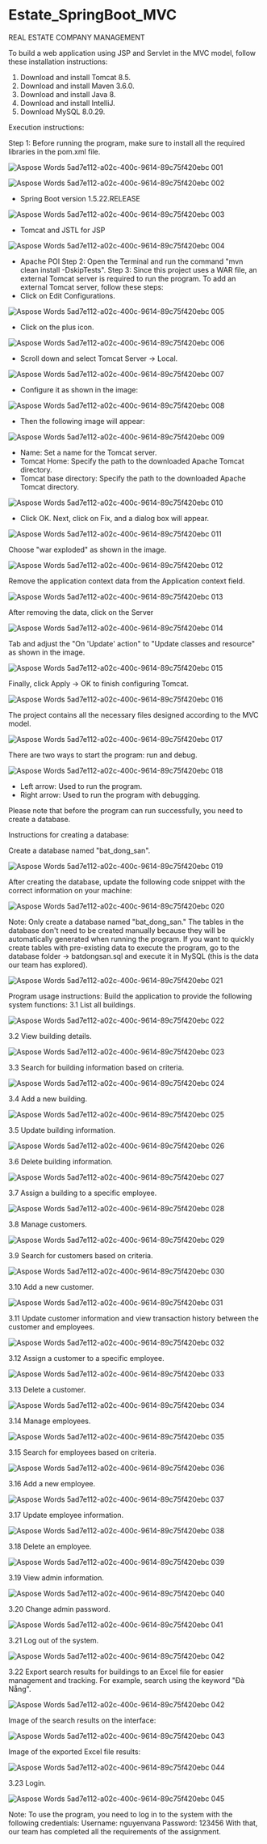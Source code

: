# Estate_SpringBoot_MVC

REAL ESTATE COMPANY MANAGEMENT

To build a web application using JSP and Servlet in the MVC model, follow these installation instructions:

1. Download and install Tomcat 8.5.
2. Download and install Maven 3.6.0.
3. Download and install Java 8.
4. Download and install IntelliJ.
5. Download MySQL 8.0.29.

Execution instructions:

Step 1: Before running the program, make sure to install all the required libraries in the pom.xml file.

![Aspose Words 5ad7e112-a02c-400c-9614-89c75f420ebc 001](https://github.com/trongnghia161001/Estate_SpringBoot_MVC/assets/75027006/189f3867-a380-406a-85fc-eddbd7a49665)

![Aspose Words 5ad7e112-a02c-400c-9614-89c75f420ebc 002](https://github.com/trongnghia161001/Estate_SpringBoot_MVC/assets/75027006/f74f9fe1-d6c8-43b4-8067-91a3ccf23766)

- Spring Boot version 1.5.22.RELEASE

![Aspose Words 5ad7e112-a02c-400c-9614-89c75f420ebc 003](https://github.com/trongnghia161001/Estate_SpringBoot_MVC/assets/75027006/268a7b27-13ed-42bd-80fb-f901ed0a11f3)

- Tomcat and JSTL for JSP

![Aspose Words 5ad7e112-a02c-400c-9614-89c75f420ebc 004](https://github.com/trongnghia161001/Estate_SpringBoot_MVC/assets/75027006/2d991d7a-e7b2-4809-8b6e-6d2b15195195)

- Apache POI
Step 2: Open the Terminal and run the command "mvn clean install -DskipTests".
Step 3: Since this project uses a WAR file, an external Tomcat server is required to run the program. To add an external Tomcat server, follow these steps:
- Click on Edit Configurations.

![Aspose Words 5ad7e112-a02c-400c-9614-89c75f420ebc 005](https://github.com/trongnghia161001/Estate_SpringBoot_MVC/assets/75027006/732a8dcd-1a93-43d3-be5d-36502f6e52b5)

- Click on the plus icon.

![Aspose Words 5ad7e112-a02c-400c-9614-89c75f420ebc 006](https://github.com/trongnghia161001/Estate_SpringBoot_MVC/assets/75027006/5e7ad2bc-afba-4db3-9d94-6dae7d433a74)

- Scroll down and select Tomcat Server -> Local.

![Aspose Words 5ad7e112-a02c-400c-9614-89c75f420ebc 007](https://github.com/trongnghia161001/Estate_SpringBoot_MVC/assets/75027006/94d087db-af5f-4d0c-b270-4fb710080c13)

- Configure it as shown in the image:

![Aspose Words 5ad7e112-a02c-400c-9614-89c75f420ebc 008](https://github.com/trongnghia161001/Estate_SpringBoot_MVC/assets/75027006/ab97c4cf-2058-4c2f-beb8-44b1ce0767e7)

- Then the following image will appear:

![Aspose Words 5ad7e112-a02c-400c-9614-89c75f420ebc 009](https://github.com/trongnghia161001/Estate_SpringBoot_MVC/assets/75027006/60fbb64a-f6e1-4d56-9af9-c2f1effcc176)

   - Name: Set a name for the Tomcat server.
   - Tomcat Home: Specify the path to the downloaded Apache Tomcat directory.
   - Tomcat base directory: Specify the path to the downloaded Apache Tomcat directory.

![Aspose Words 5ad7e112-a02c-400c-9614-89c75f420ebc 010](https://github.com/trongnghia161001/Estate_SpringBoot_MVC/assets/75027006/eeb61aad-1510-4e76-ac05-df724b1df0c6)

- Click OK.
Next, click on Fix, and a dialog box will appear.

![Aspose Words 5ad7e112-a02c-400c-9614-89c75f420ebc 011](https://github.com/trongnghia161001/Estate_SpringBoot_MVC/assets/75027006/1374aca6-7041-4955-9bed-894f708f328b)

Choose "war exploded" as shown in the image.

![Aspose Words 5ad7e112-a02c-400c-9614-89c75f420ebc 012](https://github.com/trongnghia161001/Estate_SpringBoot_MVC/assets/75027006/3b3618c3-e858-43ab-82d4-7a22b6488cda)

Remove the application context data from the Application context field.

![Aspose Words 5ad7e112-a02c-400c-9614-89c75f420ebc 013](https://github.com/trongnghia161001/Estate_SpringBoot_MVC/assets/75027006/b0fc8e6a-2db1-4abb-873d-c86df24606bd)

After removing the data, click on the Server

![Aspose Words 5ad7e112-a02c-400c-9614-89c75f420ebc 014](https://github.com/trongnghia161001/Estate_SpringBoot_MVC/assets/75027006/58cb6fc8-455f-419d-bfcb-68ed76d0108b)

Tab and adjust the "On 'Update' action" to "Update classes and resource" as shown in the image.

![Aspose Words 5ad7e112-a02c-400c-9614-89c75f420ebc 015](https://github.com/trongnghia161001/Estate_SpringBoot_MVC/assets/75027006/c1a1241b-233a-4f4b-a3b1-d2aedf755356)

Finally, click Apply -> OK to finish configuring Tomcat.

![Aspose Words 5ad7e112-a02c-400c-9614-89c75f420ebc 016](https://github.com/trongnghia161001/Estate_SpringBoot_MVC/assets/75027006/5c037ef3-fcfe-4b7d-bb78-95684bae5351)

The project contains all the necessary files designed according to the MVC model.

![Aspose Words 5ad7e112-a02c-400c-9614-89c75f420ebc 017](https://github.com/trongnghia161001/Estate_SpringBoot_MVC/assets/75027006/89d7418b-fb37-4fc6-88ca-e68544c07244)

There are two ways to start the program: run and debug.

![Aspose Words 5ad7e112-a02c-400c-9614-89c75f420ebc 018](https://github.com/trongnghia161001/Estate_SpringBoot_MVC/assets/75027006/9ff3ed3f-f6f3-4fee-9e02-c88e729cec5b)

- Left arrow: Used to run the program.
- Right arrow: Used to run the program with debugging.

Please note that before the program can run successfully, you need to create a database.

Instructions for creating a database:

Create a database named "bat_dong_san".

![Aspose Words 5ad7e112-a02c-400c-9614-89c75f420ebc 019](https://github.com/trongnghia161001/Estate_SpringBoot_MVC/assets/75027006/4537115f-4c46-427d-aa3e-a481e4bfc506)

After creating the database, update the following code snippet with the correct information on your machine:

![Aspose Words 5ad7e112-a02c-400c-9614-89c75f420ebc 020](https://github.com/trongnghia161001/Estate_SpringBoot_MVC/assets/75027006/c4ca9e22-3ec8-41c7-b8dd-271f98fae78b)

Note:
Only create a database named "bat_dong_san." The tables in the database don't need to be created manually because they will be automatically generated when running the program.
If you want to quickly create tables with pre-existing data to execute the program, go to the database folder -> batdongsan.sql and execute it in MySQL (this is the data our team has explored).

![Aspose Words 5ad7e112-a02c-400c-9614-89c75f420ebc 021](https://github.com/trongnghia161001/Estate_SpringBoot_MVC/assets/75027006/d658e2e9-f5a3-4340-b2b3-e1bc72f8f551)

Program usage instructions:
Build the application to provide the following system functions:
3.1 List all buildings.

![Aspose Words 5ad7e112-a02c-400c-9614-89c75f420ebc 022](https://github.com/trongnghia161001/Estate_SpringBoot_MVC/assets/75027006/1fd5767f-cf40-48ab-96bf-085cf202d878)

3.2 View building details.

![Aspose Words 5ad7e112-a02c-400c-9614-89c75f420ebc 023](https://github.com/trongnghia161001/Estate_SpringBoot_MVC/assets/75027006/1a119b88-e227-4b02-9a8b-7c89659d3795)

3.3 Search for building information based on criteria.

![Aspose Words 5ad7e112-a02c-400c-9614-89c75f420ebc 024](https://github.com/trongnghia161001/Estate_SpringBoot_MVC/assets/75027006/fb44439e-2fed-4b25-830a-26048d8f2806)

3.4 Add a new building.

![Aspose Words 5ad7e112-a02c-400c-9614-89c75f420ebc 025](https://github.com/trongnghia161001/Estate_SpringBoot_MVC/assets/75027006/6e462d68-f08b-4308-ac52-2e5d5c7ca43c)

3.5 Update building information.

![Aspose Words 5ad7e112-a02c-400c-9614-89c75f420ebc 026](https://github.com/trongnghia161001/Estate_SpringBoot_MVC/assets/75027006/26c9cbe5-f0ba-4e31-ae66-4294b3680aae)

3.6 Delete building information.

![Aspose Words 5ad7e112-a02c-400c-9614-89c75f420ebc 027](https://github.com/trongnghia161001/Estate_SpringBoot_MVC/assets/75027006/98a1b711-f1ae-4182-b5fb-e08e13ccfa3a)

3.7 Assign a building to a specific employee.

![Aspose Words 5ad7e112-a02c-400c-9614-89c75f420ebc 028](https://github.com/trongnghia161001/Estate_SpringBoot_MVC/assets/75027006/7fd058ea-670e-4e11-8273-f2b6f6fe0d0b)

3.8 Manage customers.

![Aspose Words 5ad7e112-a02c-400c-9614-89c75f420ebc 029](https://github.com/trongnghia161001/Estate_SpringBoot_MVC/assets/75027006/6f800fcb-4707-4292-925c-11ed501fce62)

3.9 Search for customers based on criteria.

![Aspose Words 5ad7e112-a02c-400c-9614-89c75f420ebc 030](https://github.com/trongnghia161001/Estate_SpringBoot_MVC/assets/75027006/4c02a232-5178-4365-a62e-26059db47f34)

3.10 Add a new customer.

![Aspose Words 5ad7e112-a02c-400c-9614-89c75f420ebc 031](https://github.com/trongnghia161001/Estate_SpringBoot_MVC/assets/75027006/96c667d5-a73d-4091-8324-e34d2b9c5e4f)

3.11 Update customer information and view transaction history between the customer and employees.

![Aspose Words 5ad7e112-a02c-400c-9614-89c75f420ebc 032](https://github.com/trongnghia161001/Estate_SpringBoot_MVC/assets/75027006/0795e9ae-f77b-4905-aac0-e13ae809be81)

3.12 Assign a customer to a specific employee.

![Aspose Words 5ad7e112-a02c-400c-9614-89c75f420ebc 033](https://github.com/trongnghia161001/Estate_SpringBoot_MVC/assets/75027006/09ffe941-04da-418c-8545-7497198574ca)

3.13 Delete a customer.

![Aspose Words 5ad7e112-a02c-400c-9614-89c75f420ebc 034](https://github.com/trongnghia161001/Estate_SpringBoot_MVC/assets/75027006/5215349c-179a-428e-8b95-b0bd7d7c46b6)

3.14 Manage employees.

![Aspose Words 5ad7e112-a02c-400c-9614-89c75f420ebc 035](https://github.com/trongnghia161001/Estate_SpringBoot_MVC/assets/75027006/12abcb29-096a-42bc-8e3f-9a75b39484c1)

3.15 Search for employees based on criteria.

![Aspose Words 5ad7e112-a02c-400c-9614-89c75f420ebc 036](https://github.com/trongnghia161001/Estate_SpringBoot_MVC/assets/75027006/6dbbe522-5494-44a7-ac5a-1169efb978a4)

3.16 Add a new employee.

![Aspose Words 5ad7e112-a02c-400c-9614-89c75f420ebc 037](https://github.com/trongnghia161001/Estate_SpringBoot_MVC/assets/75027006/c5d51a8e-ce4b-487b-b98f-ea6ea4f1a674)

3.17 Update employee information.

![Aspose Words 5ad7e112-a02c-400c-9614-89c75f420ebc 038](https://github.com/trongnghia161001/Estate_SpringBoot_MVC/assets/75027006/f92458ea-f201-4af0-9065-98dca12f355a)

3.18 Delete an employee.

![Aspose Words 5ad7e112-a02c-400c-9614-89c75f420ebc 039](https://github.com/trongnghia161001/Estate_SpringBoot_MVC/assets/75027006/78863931-9b09-4dfc-be7d-d1c290eb69b3)

3.19 View admin information.

![Aspose Words 5ad7e112-a02c-400c-9614-89c75f420ebc 040](https://github.com/trongnghia161001/Estate_SpringBoot_MVC/assets/75027006/8f9341fb-efc9-4a3f-a7f5-5491b554e87f)

3.20 Change admin password.

![Aspose Words 5ad7e112-a02c-400c-9614-89c75f420ebc 041](https://github.com/trongnghia161001/Estate_SpringBoot_MVC/assets/75027006/587cfc2c-e31b-4b1a-bffe-436329a949a2)

3.21 Log out of the system.

![Aspose Words 5ad7e112-a02c-400c-9614-89c75f420ebc 042](https://github.com/trongnghia161001/Estate_SpringBoot_MVC/assets/75027006/d1949183-ad89-4989-8ad7-fba0f7d7c75e)

3.22 Export search results for buildings to an Excel file for easier management and tracking. For example, search using the keyword "Đà Nẵng".

![Aspose Words 5ad7e112-a02c-400c-9614-89c75f420ebc 042](https://github.com/trongnghia161001/Estate_SpringBoot_MVC/assets/75027006/855c3954-1179-4fa7-a371-688c8e86152c)

Image of the search results on the interface:

![Aspose Words 5ad7e112-a02c-400c-9614-89c75f420ebc 043](https://github.com/trongnghia161001/Estate_SpringBoot_MVC/assets/75027006/6b74edd7-67b2-4afc-80cb-499583a436de)

Image of the exported Excel file results:

![Aspose Words 5ad7e112-a02c-400c-9614-89c75f420ebc 044](https://github.com/trongnghia161001/Estate_SpringBoot_MVC/assets/75027006/062e8a02-0088-463d-836f-503e222db989)

3.23 Login.

![Aspose Words 5ad7e112-a02c-400c-9614-89c75f420ebc 045](https://github.com/trongnghia161001/Estate_SpringBoot_MVC/assets/75027006/f2b7c779-6b5a-4b9f-a90c-42f70521bf51)

Note:
To use the program, you need to log in to the system with the following credentials:
Username: nguyenvana
Password: 123456
With that, our team has completed all the requirements of the assignment.
